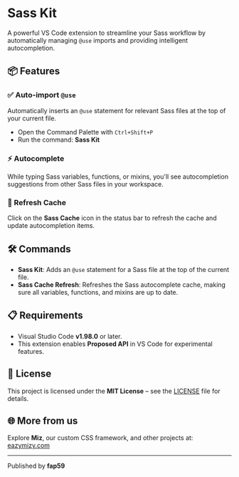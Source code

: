 # Sass Kit

A powerful VS Code extension to streamline your Sass workflow by automatically managing `@use` imports and providing intelligent autocompletion.

## 📦 Features

### ✅ Auto-import `@use`
Automatically inserts an `@use` statement for relevant Sass files at the top of your current file.

- Open the Command Palette with `Ctrl+Shift+P`
- Run the command: **Sass Kit**

### ⚡ Autocomplete
While typing Sass variables, functions, or mixins, you'll see autocompletion suggestions from other Sass files in your workspace.

### 🔄 Refresh Cache
Click on the **Sass Cache** icon in the status bar to refresh the cache and update autocompletion items.

## 🛠️ Commands

- **Sass Kit**: Adds an `@use` statement for a Sass file at the top of the current file.
- **Sass Cache Refresh**: Refreshes the Sass autocomplete cache, making sure all variables, functions, and mixins are up to date.

## 📋 Requirements

- Visual Studio Code **v1.98.0** or later.
- This extension enables **Proposed API** in VS Code for experimental features.

## 📄 License

This project is licensed under the **MIT License** – see the [LICENSE](LICENSE) file for details.

## 🌐 More from us

Explore **Miz**, our custom CSS framework, and other projects at: [eazymizy.com](https://eazymizy.com)

---

Published by **fap59**